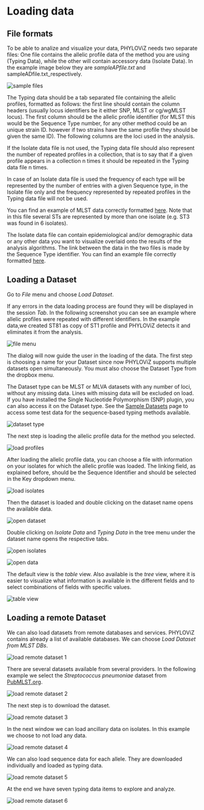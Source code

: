 # Loading data

## File formats

To be able to analize and visualize your data, PHYLOViZ needs two separate files: One file contains the allelic profile data of the method you are using (Typing Data), while the other will contain accessory data (Isolate Data). In the example image below they are _sampleAPfile.txt_ and sampleADfile.txt_respectively.

![sample files](_images/samplefiles.png)

The Typing data should be a tab separated file containing the allelic profiles, formatted as follows: the first line should contain the column headers (usually locus identifiers be it either SNP, MLST or cg/wgMLST locus). The first column should be the allelic profile identifier (for MLST this would be the Sequence Type number, for any other method could be an unique strain ID. however if two strains have the same profile they should be given the same ID). The following columns are the loci used in the analysis.

If the Isolate data file is not used, the Typing data file should also represent the number of repeated profiles in a collection, that is to say that if a given profile appears in a collection n times it should be repeated in the Typing data file n times. 

In case of an Isolate data file is used the frequency of each type will be represented by the number of entries with a given Sequence type, in the Isolate file only and the frequency represented by repeated profiles in the Typing data file will not be used.

You can find an example of MLST data correctly formatted [here](_images/sampleAPfile.txt). Note that in this file several STs are represented by more than one isolate (e.g. ST3 was found in 6 isolates).

The Isolate data file can contain epidemiological and/or demographic data or any other data you want to visualize overlaid onto the results of the analysis algorithms. The link between the data in the two files is made by the Sequence Type identifier. You can find an example file correctly formatted [here](_images/sampleADfile.txt).

## Loading a Dataset

Go to _File_ menu and choose _Load Dataset_.

If any errors in the data loading process are found they will be displayed in the session _Tab_. In the following screenshot you can see an example where allelic profiles were repeated with different identifiers. In the example data,we created ST81 as copy of ST1 profile and PHYLOViZ detects it and eliminates it from the analysis.

![file menu](_images/LoadDataset.png)

The dialog will now guide the user in the loading of the data. The first step is choosing a name for your Dataset since now PHYLOViZ supports multiple datasets open simultaneously. You must also choose the Dataset Type from the dropbox menu.

The Dataset type can be MLST or MLVA datasets with any number of loci, without any missing data. Lines with missing data will be excluded on load. If you have installed the Single Nucleotide Polymorphism (SNP) plugin, you can also access it on the Dataset type. See the [Sample Datasets](http://www.phyloviz.net/wiki/sampledatasets/) page to access some test data for the sequence-based typing methods available.

![dataset type](_images/LoadDataSet_1.png)

The next step is loading the allelic profile data for the method you selected.

![load profiles](_images/LoadDataSet_2.png)

After loading the allelic profile data, you can choose a file with information on your isolates for which the allelic profile was loaded. The linking field, as explained before, should be the Sequence Identifier and should be selected in the Key dropdown menu.

![load isolates](_images/LoadDataSet_3.png)

Then the dataset is loaded and double clicking on the dataset name opens the available data.

![open dataset](_images/DataSetloaded.png)

Double clicking on _Isolate Data_ and _Typing Data_ in the tree menu under the dataset name opens the respective tabs.

![open isolates](_images/IsolateData.png)

![open data](_images/TypingData.png)

The default view is the _table_ view. Also available is the _tree_ view, where it is easier to visualize what information is available in the different fields and to select combinations of fields with specific values.

![table view](_images/treeView.png)

## Loading a remote Dataset

We can also load datasets from remote databases and services.
PHYLOViZ contains already a list of available databases.
We can choose _Load Dataset from MLST DBs_.

![load remote dataset 1](_images/LRD1.png)

There are several datasets available from several providers.
In the following example we select the _Streptococcus pneumoniae_ dataset from [PubMLST.org](http://pubmlst.org).

![load remote dataset 2](_images/LRD2.png)

The next step is to download the dataset.

![load remote dataset 3](_images/LRD3.png)

In the next window we can load ancillary data on isolates.
In this example we choose to not load any data.

![load remote dataset 4](_images/LRD4.png)

We can also load sequence data for each allele.
They are downloaded individually and loaded as typing data.

![load remote dataset 5](_images/LRD5.png)

At the end we have seven typing data items to explore and analyze.

![load remote dataset 6](_images/LRD6.png)

